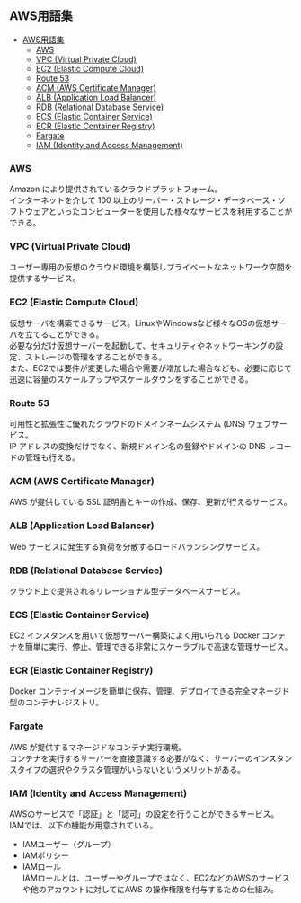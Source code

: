 ## AWS用語集

- [AWS用語集](#aws用語集)
  - [AWS](#aws)
  - [VPC (Virtual Private Cloud)](#vpc-virtual-private-cloud)
  - [EC2 (Elastic Compute Cloud)](#ec2-elastic-compute-cloud)
  - [Route 53](#route-53)
  - [ACM (AWS Certificate Manager)](#acm-aws-certificate-manager)
  - [ALB (Application Load Balancer)](#alb-application-load-balancer)
  - [RDB (Relational Database Service)](#rdb-relational-database-service)
  - [ECS (Elastic Container Service)](#ecs-elastic-container-service)
  - [ECR (Elastic Container Registry)](#ecr-elastic-container-registry)
  - [Fargate](#fargate)
  - [IAM (Identity and Access Management)](#iam-identity-and-access-management)

### AWS
Amazon により提供されているクラウドプラットフォーム。  
インターネットを介して 100 以上のサーバー・ストレージ・データベース・ソフトウェアといったコンピューターを使用した様々なサービスを利用することができる。

### VPC (Virtual Private Cloud)
ユーザー専用の仮想のクラウド環境を構築しプライベートなネットワーク空間を提供するサービス。

### EC2 (Elastic Compute Cloud)
仮想サーバを構築できるサービス。LinuxやWindowsなど様々なOSの仮想サーバを立てることができる。  
必要な分だけ仮想サーバーを起動して、セキュリティやネットワーキングの設定、ストレージの管理をすることができる。  
また、EC2では要件が変更した場合や需要が増加した場合なども、必要に応じて迅速に容量のスケールアップやスケールダウンをすることができる。

### Route 53
可用性と拡張性に優れたクラウドのドメインネームシステム (DNS) ウェブサービス。  
IP アドレスの変換だけでなく、新規ドメイン名の登録やドメインの DNS レコードの管理も行える。

### ACM (AWS Certificate Manager)
AWS が提供している SSL 証明書とキーの作成、保存、更新が行えるサービス。

### ALB (Application Load Balancer)
Web サービスに発生する負荷を分散するロードバランシングサービス。

### RDB (Relational Database Service)
クラウド上で提供されるリレーショナル型データベースサービス。

### ECS (Elastic Container Service)
EC2 インスタンスを用いて仮想サーバー構築によく用いられる Docker コンテナを簡単に実行、停止、管理できる非常にスケーラブルで高速な管理サービス。

### ECR (Elastic Container Registry)
Docker コンテナイメージを簡単に保存、管理、デプロイできる完全マネージド型のコンテナレジストリ。

### Fargate
AWS が提供するマネージドなコンテナ実行環境。  
コンテナを実行するサーバーを直接意識する必要がなく、サーバーのインスタンスタイプの選択やクラスタ管理がいらないというメリットがある。

### IAM (Identity and Access Management)
AWSのサービスで「認証」と「認可」の設定を行うことができるサービス。
IAMでは、以下の機能が用意されている。
- IAMユーザー（グループ）
- IAMポリシー
- IAMロール  
IAMロールとは、ユーザーやグループではなく、EC2などのAWSのサービスや他のアカウントに対してにAWS の操作権限を付与するための仕組み。